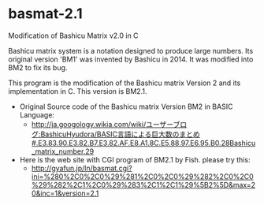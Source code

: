 # basmat-2.1
Modification of Bashicu Matrix v2.0 in C

Bashicu matrix system is a notation designed to produce large numbers. Its original version 'BM1' was invented by Bashicu in 2014. It was modified into BM2 to fix its bug.

This program is the modification of the Bashicu matrix Version 2 and its implementation in C. This version is BM2.1.

- Original Source code of the Bashicu matrix Version BM2 in BASIC Language:
  - http://ja.googology.wikia.com/wiki/ユーザーブログ:BashicuHyudora/BASIC言語による巨大数のまとめ#.E3.83.90.E3.82.B7.E3.82.AF.E8.A1.8C.E5.88.97.E6.95.B0.28Bashicu_matrix_number.29
- Here is the web site with CGI program of BM2.1 by Fish. please try this:
  - http://gyafun.jp/ln/basmat.cgi?ini=%280%2C0%2C0%29%281%2C0%2C0%29%282%2C0%2C0%29%282%2C1%2C0%29%283%2C1%2C1%29%5B2%5D&max=20&inc=1&version=2.1
